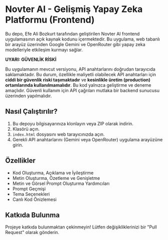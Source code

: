 # Novter AI - Gelişmiş Yapay Zeka Platformu (Frontend)

Bu depo, Efe Ali Bozkurt tarafından geliştirilen Novter AI frontend uygulamasının açık kaynak kodunu içermektedir. Bu uygulama, web tabanlı bir arayüz üzerinden Google Gemini ve OpenRouter gibi yapay zeka modelleriyle etkileşim kurmayı sağlar.

**UYARI: GÜVENLİK RİSKİ**

Bu uygulamanın mevcut versiyonu, API anahtarlarını doğrudan tarayıcıda saklamaktadır. Bu durum, özellikle maliyetli olabilecek API anahtarları için **ciddi bir güvenlik riski taşımaktadır** ve **kesinlikle üretim (production) ortamlarında kullanılmamalıdır**. Bu kod yalnızca geliştirme ve deneme amaçlıdır. Güvenli kullanım için API çağrıları mutlaka bir backend sunucusu üzerinden yapılmalıdır.

## Nasıl Çalıştırılır?

1.  Bu depoyu bilgisayarınıza klonlayın veya ZIP olarak indirin.
2.  Klasörü açın.
3.  `index.html` dosyasını web tarayıcınızda açın.
4.  Gerekli API anahtarlarını (Gemini veya OpenRouter) uygulama arayüzüne girin.

## Özellikler

- Kod Oluşturma, Açıklama ve İyileştirme
- Metin Oluşturma, Özetleme ve Genişletme
- Metin ve Görsel Prompt Oluşturma Yardımcıları
- Prompt Geçmişi
- Tema Seçenekleri
- Canlı Kod Önizlemesi

## Katkıda Bulunma

Projeye katkıda bulunmaktan çekinmeyin! Lütfen değişikliklerinizi bir "Pull Request" olarak gönderin.


